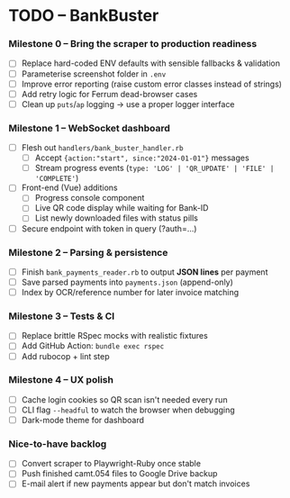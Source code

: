 # TODO – BankBuster

### Milestone 0 – Bring the scraper to production readiness
- [ ] Replace hard-coded ENV defaults with sensible fallbacks & validation
- [ ] Parameterise screenshot folder in `.env`
- [ ] Improve error reporting (raise custom error classes instead of strings)
- [ ] Add retry logic for Ferrum dead-browser cases
- [ ] Clean up `puts`/`ap` logging → use a proper logger interface

### Milestone 1 – WebSocket dashboard
- [ ] Flesh out `handlers/bank_buster_handler.rb`
  - [ ] Accept `{action:"start", since:"2024-01-01"}` messages
  - [ ] Stream progress events (`type: 'LOG' | 'QR_UPDATE' | 'FILE' | 'COMPLETE'`)
- [ ] Front-end (Vue) additions
  - [ ] Progress console component
  - [ ] Live QR code display while waiting for Bank-ID
  - [ ] List newly downloaded files with status pills
- [ ] Secure endpoint with token in query (?auth=…)

### Milestone 2 – Parsing & persistence
- [ ] Finish `bank_payments_reader.rb` to output **JSON lines** per payment
- [ ] Save parsed payments into `payments.json` (append-only)
- [ ] Index by OCR/reference number for later invoice matching

### Milestone 3 – Tests & CI
- [ ] Replace brittle RSpec mocks with realistic fixtures
- [ ] Add GitHub Action: `bundle exec rspec`
- [ ] Add rubocop + lint step

### Milestone 4 – UX polish
- [ ] Cache login cookies so QR scan isn't needed every run
- [ ] CLI flag `--headful` to watch the browser when debugging
- [ ] Dark-mode theme for dashboard

### Nice-to-have backlog
- [ ] Convert scraper to Playwright-Ruby once stable
- [ ] Push finished camt.054 files to Google Drive backup
- [ ] E-mail alert if new payments appear but don't match invoices 